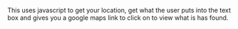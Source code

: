 This uses javascript to get your location, get what the user puts into the text box and gives you a google maps link to click on to view what is has found.
